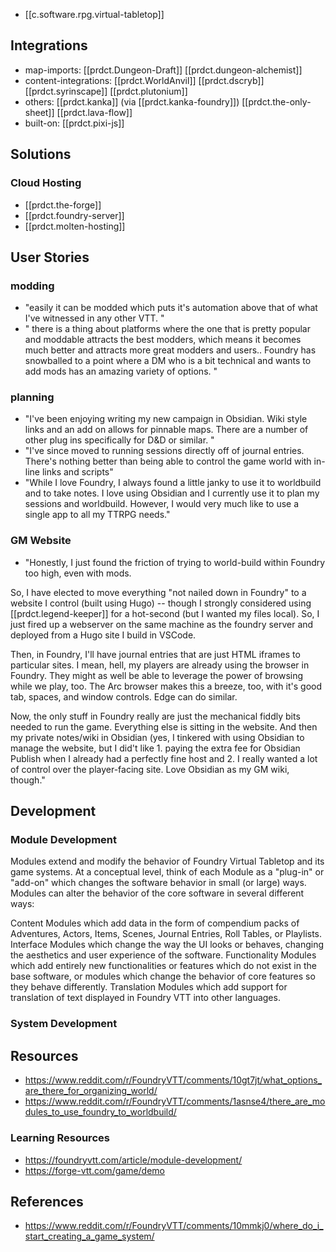 
- [[c.software.rpg.virtual-tabletop]]

## Integrations

- map-imports: [[prdct.Dungeon-Draft]] [[prdct.dungeon-alchemist]]
- content-integrations: [[prdct.WorldAnvil]] [[prdct.dscryb]] [[prdct.syrinscape]] [[prdct.plutonium]]
- others: [[prdct.kanka]] (via [[prdct.kanka-foundry]]) [[prdct.the-only-sheet]] [[prdct.lava-flow]]
- built-on: [[prdct.pixi-js]]

## Solutions

### Cloud Hosting

- [[prdct.the-forge]]
- [[prdct.foundry-server]]
- [[prdct.molten-hosting]]

## User Stories

### modding

- "easily it can be modded which puts it's automation above that of what I've witnessed in any other VTT. "
- " there is a thing about platforms where the one that is pretty popular and moddable attracts the best modders, which means it becomes much better and attracts more great modders and users.. Foundry has snowballed to a point where a DM who is a bit technical and wants to add mods has an amazing variety of options. "

### planning

- "I've been enjoying writing my new campaign in Obsidian. Wiki style links and an add on allows for pinnable maps. There are a number of other plug ins specifically for D&D or similar. "
- "I've since moved to running sessions directly off of journal entries. There's nothing better than being able to control the game world with in-line links and scripts"
- "While I love Foundry, I always found a little janky to use it to worldbuild and to take notes. I love using Obsidian and I currently use it to plan my sessions and worldbuild. However, I would very much like to use a single app to all my TTRPG needs."

### GM Website

- "Honestly, I just found the friction of trying to world-build within Foundry too high, even with mods.

So, I have elected to move everything "not nailed down in Foundry" to a website I control (built using Hugo) -- though I strongly considered using [[prdct.legend-keeper]] for a hot-second (but I wanted my files local). So, I just fired up a webserver on the same machine as the foundry server and deployed from a Hugo site I build in VSCode.

Then, in Foundry, I'll have journal entries that are just HTML iframes to particular sites. I mean, hell, my players are already using the browser in Foundry. They might as well be able to leverage the power of browsing while we play, too. The Arc browser makes this a breeze, too, with it's good tab, spaces, and window controls. Edge can do similar.

Now, the only stuff in Foundry really are just the mechanical fiddly bits needed to run the game. Everything else is sitting in the website. And then my private notes/wiki in Obsidian (yes, I tinkered with using Obsidian to manage the website, but I did't like 1. paying the extra fee for Obsidian Publish when I already had a perfectly fine host and 2. I really wanted a lot of control over the player-facing site. Love Obsidian as my GM wiki, though."

## Development

### Module Development

Modules extend and modify the behavior of Foundry Virtual Tabletop and its game systems. At a conceptual level, think of each Module as a "plug-in" or "add-on" which changes the software behavior in small (or large) ways. Modules can alter the behavior of the core software in several different ways:

Content
    Modules which add data in the form of compendium packs of Adventures, Actors, Items, Scenes, Journal Entries, Roll Tables, or Playlists.
Interface
    Modules which change the way the UI looks or behaves, changing the aesthetics and user experience of the software.
Functionality
    Modules which add entirely new functionalities or features which do not exist in the base software, or modules which change the behavior of core features so they behave differently.
Translation
    Modules which add support for translation of text displayed in Foundry VTT into other languages. 

### System Development




## Resources

- https://www.reddit.com/r/FoundryVTT/comments/10gt7jt/what_options_are_there_for_organizing_world/
- https://www.reddit.com/r/FoundryVTT/comments/1asnse4/there_are_modules_to_use_foundry_to_worldbuild/

### Learning Resources

- https://foundryvtt.com/article/module-development/
- https://forge-vtt.com/game/demo


## References

- https://www.reddit.com/r/FoundryVTT/comments/10mmkj0/where_do_i_start_creating_a_game_system/
